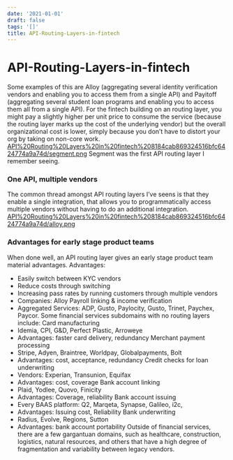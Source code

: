 ```yaml
---
date: '2021-01-01'
draft: false
tags: '[]'
title: API-Routing-Layers-in-fintech
---
```


# API-Routing-Layers-in-fintech

Some examples of this are Alloy (aggregating several identity verification vendors and enabling you to access them from a single API) and Payitoff (aggregating several student loan programs and enabling you to access them all from a single API).
For the fintech building on an routing layer, you might pay a slightly higher per unit price to consume the service (because the routing layer marks up the cost of the underlying vendor) but the overall organizational cost is lower, simply because you don’t have to distort your org by taking on non-core work.
[API%20Routing%20Layers%20in%20fintech%208184cab869324516bfc6424774a9a74d/segment.png](API%20Routing%20Layers%20in%20fintech%208184cab869324516bfc6424774a9a74d/segment.png)
Segment was the first API routing layer I remember seeing.
### One API, multiple vendors
The common thread amongst API routing layers I’ve seens is that they enable a single integration, that allows you to programmatically access multiple vendors without having to do an additional integration.
[API%20Routing%20Layers%20in%20fintech%208184cab869324516bfc6424774a9a74d/alloy.png](API%20Routing%20Layers%20in%20fintech%208184cab869324516bfc6424774a9a74d/alloy.png)
### Advantages for early stage product teams
When done well, an API routing layer gives an early stage product team material advantages.
Advantages:
- Easily switch between KYC vendors
- Reduce costs through switching
- Increasing pass rates by running customers through multiple vendors
- Companies: Alloy
Payroll linking & income verification
- Aggregated Services: ADP, Gusto, Paylocity, Gusto, Trinet, Paychex, Paycor.
Some financial services subdomains with no routing layers include:
Card manufacturing
- Idemia, CPI, G&D, Perfect Plastic, Arroweye
- Advantages: faster card delivery, redundancy
Merchant payment processing
- Stripe, Adyen, Braintree, Worldpay, Globalpayments, Bolt
- Advantages: cost, acceptance, redundancy
Credit checks for loan underwriting
- Vendors: Experian, Transunion, Equifax
- Advantages: cost, coverage
Bank account linking
- Plaid, Yodlee, Quovo, Finicity
- Advantages: Coverage, reliability
Bank account issuing
- Every BAAS platform: Q2, Marqeta, Synapse, Galileo, i2c,
- Advantages: Issuing cost, Reliability
Bank underwriting
- Radius, Evolve, Regions, Sutton
- Advantages: bank account portability
Outside of financial services, there are a few gargantuan domains, such as healthcare, construction, logistics, natural resources, and others that have a high degree of fragmentation and variability between legacy vendors.
